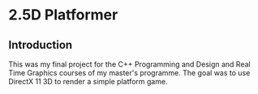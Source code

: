 # 2.5D Platformer
## Introduction
This was my final project for the C++ Programming and Design and Real Time Graphics courses of my master's programme. The goal was to use DirectX 11 3D to render a simple platform game.
